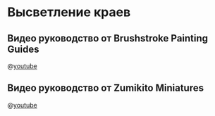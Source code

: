 # Высветление краев

## Видео руководство от Brushstroke Painting Guides

@[youtube](https://youtu.be/KoRbYuAfbEk?si=MZ7EO9EHPMbDoUr2)

## Видео руководство от Zumikito Miniatures

@[youtube](https://youtu.be/sxQg8gy_U-0?si=6LSQIA2W_91Iho72)
